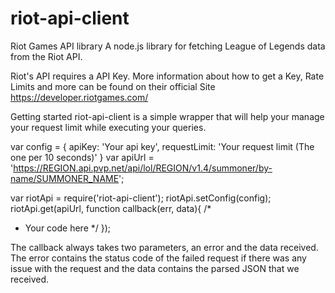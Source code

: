 # riot-api-client

Riot Games API library
A node.js library for fetching League of Legends data from the Riot API.

Riot's API requires a API Key. More information about how to get a Key, Rate Limits and more can be found on their official Site https://developer.riotgames.com/

Getting started
riot-api-client is a simple wrapper that will help your manage your request limit while executing your queries.

var config = {
  apiKey: 'Your api key',
  requestLimit: 'Your request limit (The one per 10 seconds)'
}
var apiUrl = 'https://REGION.api.pvp.net/api/lol/REGION/v1.4/summoner/by-name/SUMMONER_NAME';

var riotApi = require('riot-api-client');
riotApi.setConfig(config);
riotApi.get(apiUrl, function callback(err, data){
  /*
  * Your code here
  */
});

The callback always takes two parameters, an error and the data received. The error contains the status code of the failed request if there was any issue with the request and the data contains the parsed JSON that we received.
